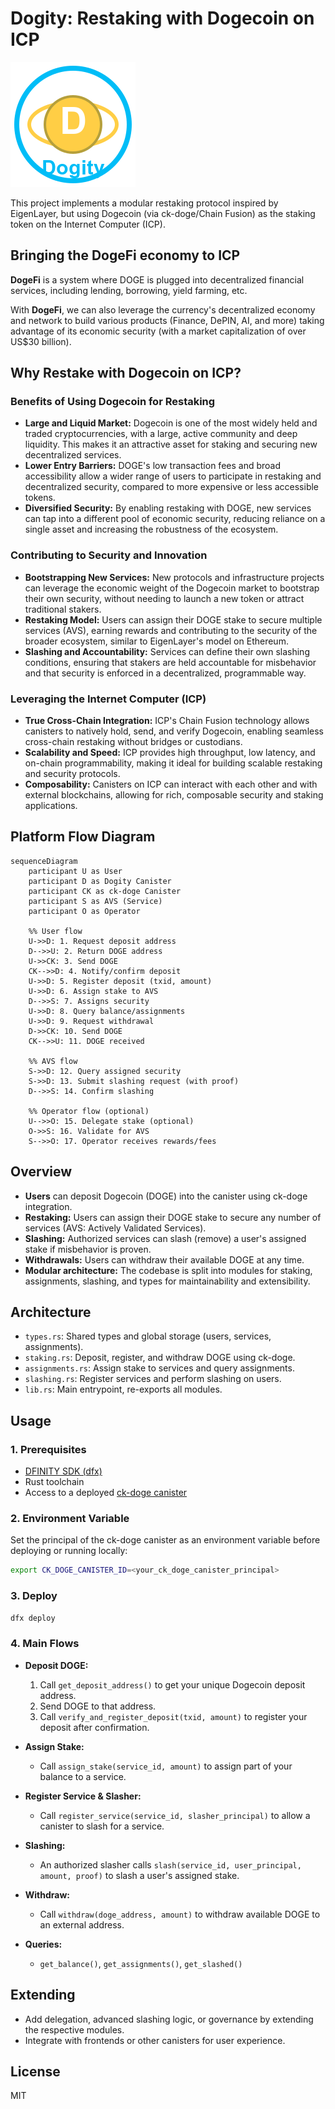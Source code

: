 # Dogity: Restaking with Dogecoin on ICP

![Dogity logo](dogity.png)

This project implements a modular restaking protocol inspired by EigenLayer, but using Dogecoin (via ck-doge/Chain Fusion) as the staking token on the Internet Computer (ICP).

## Bringing the DogeFi economy to ICP
**DogeFi** is a system where DOGE is plugged into decentralized financial services, including lending, borrowing, yield farming, etc.

With **DogeFi**, we can also leverage the currency's decentralized economy and network to build various products (Finance, DePIN, AI, and more) taking advantage of its economic security (with a market capitalization of over US$30 billion).

## Why Restake with Dogecoin on ICP?

### Benefits of Using Dogecoin for Restaking
- **Large and Liquid Market:** Dogecoin is one of the most widely held and traded cryptocurrencies, with a large, active community and deep liquidity. This makes it an attractive asset for staking and securing new decentralized services.
- **Lower Entry Barriers:** DOGE's low transaction fees and broad accessibility allow a wider range of users to participate in restaking and decentralized security, compared to more expensive or less accessible tokens.
- **Diversified Security:** By enabling restaking with DOGE, new services can tap into a different pool of economic security, reducing reliance on a single asset and increasing the robustness of the ecosystem.

### Contributing to Security and Innovation
- **Bootstrapping New Services:** New protocols and infrastructure projects can leverage the economic weight of the Dogecoin market to bootstrap their own security, without needing to launch a new token or attract traditional stakers.
- **Restaking Model:** Users can assign their DOGE stake to secure multiple services (AVS), earning rewards and contributing to the security of the broader ecosystem, similar to EigenLayer's model on Ethereum.
- **Slashing and Accountability:** Services can define their own slashing conditions, ensuring that stakers are held accountable for misbehavior and that security is enforced in a decentralized, programmable way.

### Leveraging the Internet Computer (ICP)
- **True Cross-Chain Integration:** ICP's Chain Fusion technology allows canisters to natively hold, send, and verify Dogecoin, enabling seamless cross-chain restaking without bridges or custodians.
- **Scalability and Speed:** ICP provides high throughput, low latency, and on-chain programmability, making it ideal for building scalable restaking and security protocols.
- **Composability:** Canisters on ICP can interact with each other and with external blockchains, allowing for rich, composable security and staking applications.

## Platform Flow Diagram

```mermaid
sequenceDiagram
    participant U as User
    participant D as Dogity Canister
    participant CK as ck-doge Canister
    participant S as AVS (Service)
    participant O as Operator

    %% User flow
    U->>D: 1. Request deposit address
    D-->>U: 2. Return DOGE address
    U->>CK: 3. Send DOGE
    CK-->>D: 4. Notify/confirm deposit
    U->>D: 5. Register deposit (txid, amount)
    U->>D: 6. Assign stake to AVS
    D-->>S: 7. Assigns security
    U->>D: 8. Query balance/assignments
    U->>D: 9. Request withdrawal
    D->>CK: 10. Send DOGE
    CK-->>U: 11. DOGE received

    %% AVS flow
    S->>D: 12. Query assigned security
    S->>D: 13. Submit slashing request (with proof)
    D-->>S: 14. Confirm slashing

    %% Operator flow (optional)
    U-->>O: 15. Delegate stake (optional)
    O->>S: 16. Validate for AVS
    S-->>O: 17. Operator receives rewards/fees
```

## Overview
- **Users** can deposit Dogecoin (DOGE) into the canister using ck-doge integration.
- **Restaking:** Users can assign their DOGE stake to secure any number of services (AVS: Actively Validated Services).
- **Slashing:** Authorized services can slash (remove) a user's assigned stake if misbehavior is proven.
- **Withdrawals:** Users can withdraw their available DOGE at any time.
- **Modular architecture:** The codebase is split into modules for staking, assignments, slashing, and types for maintainability and extensibility.

## Architecture
- `types.rs`: Shared types and global storage (users, services, assignments).
- `staking.rs`: Deposit, register, and withdraw DOGE using ck-doge.
- `assignments.rs`: Assign stake to services and query assignments.
- `slashing.rs`: Register services and perform slashing on users.
- `lib.rs`: Main entrypoint, re-exports all modules.

## Usage

### 1. Prerequisites
- [DFINITY SDK (dfx)](https://internetcomputer.org/docs/current/developer-docs/setup/install/)
- Rust toolchain
- Access to a deployed [ck-doge canister](https://github.com/ldclabs/ck-doge)

### 2. Environment Variable
Set the principal of the ck-doge canister as an environment variable before deploying or running locally:

```sh
export CK_DOGE_CANISTER_ID=<your_ck_doge_canister_principal>
```

### 3. Deploy
```sh
dfx deploy
```

### 4. Main Flows
- **Deposit DOGE:**
  1. Call `get_deposit_address()` to get your unique Dogecoin deposit address.
  2. Send DOGE to that address.
  3. Call `verify_and_register_deposit(txid, amount)` to register your deposit after confirmation.

- **Assign Stake:**
  - Call `assign_stake(service_id, amount)` to assign part of your balance to a service.

- **Register Service & Slasher:**
  - Call `register_service(service_id, slasher_principal)` to allow a canister to slash for a service.

- **Slashing:**
  - An authorized slasher calls `slash(service_id, user_principal, amount, proof)` to slash a user's assigned stake.

- **Withdraw:**
  - Call `withdraw(doge_address, amount)` to withdraw available DOGE to an external address.

- **Queries:**
  - `get_balance()`, `get_assignments()`, `get_slashed()`

## Extending
- Add delegation, advanced slashing logic, or governance by extending the respective modules.
- Integrate with frontends or other canisters for user experience.

## License
MIT 